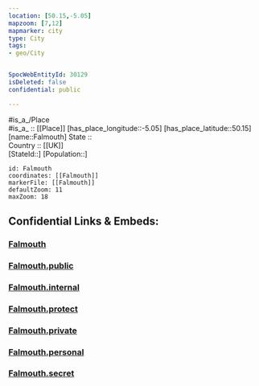 ```yaml
---
location: [50.15,-5.05] 
mapzoom: [7,12] 
mapmarker: city 
type: City
tags:
- geo/City


SpocWebEntityId: 30129
isDeleted: false
confidential: public

---
```

#is_a_/Place  
#is_a_ :: [[Place]] 
[has_place_longitude::-5.05] 
[has_place_latitude::50.15] 
[name::Falmouth] 
State ::  
Country :: [[UK]]  
[StateId::] 
[Population::] 



```leaflet
id: Falmouth
coordinates: [[Falmouth]] 
markerFile: [[Falmouth]] 
defaultZoom: 11 
maxZoom: 18
```


## Confidential Links & Embeds: 

### [Falmouth](/_Standards/Earth/Continent/Europe/Europe~North/UK/England/Regions~England/South_West_England/Cornwall/Falmouth.md) 

### [Falmouth.public](/_public/Earth/Continent/Europe/Europe~North/UK/England/Regions~England/South_West_England/Cornwall/Falmouth.public.md) 

### [Falmouth.internal](/_internal/Earth/Continent/Europe/Europe~North/UK/England/Regions~England/South_West_England/Cornwall/Falmouth.internal.md) 

### [Falmouth.protect](/_protect/Earth/Continent/Europe/Europe~North/UK/England/Regions~England/South_West_England/Cornwall/Falmouth.protect.md) 

### [Falmouth.private](/_private/Earth/Continent/Europe/Europe~North/UK/England/Regions~England/South_West_England/Cornwall/Falmouth.private.md) 

### [Falmouth.personal](/_personal/Earth/Continent/Europe/Europe~North/UK/England/Regions~England/South_West_England/Cornwall/Falmouth.personal.md) 

### [Falmouth.secret](/_secret/Earth/Continent/Europe/Europe~North/UK/England/Regions~England/South_West_England/Cornwall/Falmouth.secret.md)

